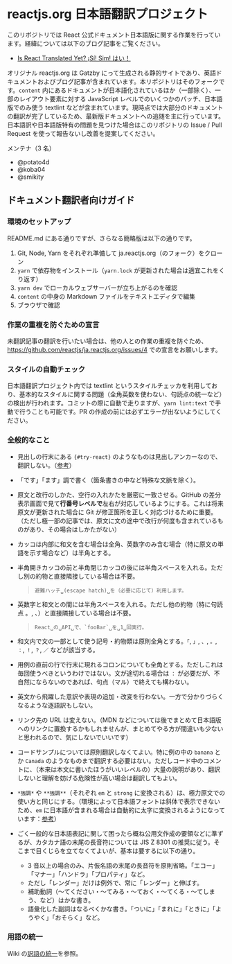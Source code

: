 # reactjs.org 日本語翻訳プロジェクト

このリポジトリでは React 公式ドキュメント日本語版に関する作業を行っています。経緯については以下のブログ記事をご覧ください。

- [Is React Translated Yet? ¡Sí! Sim! はい！](https://reactjs.org/blog/2019/02/23/is-react-translated-yet.html)

オリジナル reactjs.org は Gatzby にって生成される静的サイトであり、英語ドキュメントおよびブログ記事が含まれています。本リポジトリはそのフォークです。`content` 内にあるドキュメントが日本語化されているほか（一部除く）、一部のレイアウト要素に対する JavaScript レベルでのいくつかのパッチ、日本語版でのみ使う textlint などが含まれています。現時点では大部分のドキュメントの翻訳が完了しているため、最新版ドキュメントへの追随を主に行っています。日本語訳や日本語版特有の問題を見つけた場合はこのリポジトリの Issue / Pull Request を使って報告ないし改善を提案してください。

メンテナ（3 名）

- @potato4d
- @koba04
- @smikity

## ドキュメント翻訳者向けガイド

### 環境のセットアップ

README.md にある通りですが、さらなる簡略版は以下の通りです。

1. Git, Node, Yarn をそれぞれ準備して ja.reactjs.org（のフォーク）をクローン
2. `yarn` で依存物をインストール（`yarn.lock` が更新された場合は適宜これをくり返す）
3. `yarn dev` でローカルウェブサーバーが立ち上がるのを確認
4. `content` の中身の Markdown ファイルをテキストエディタで編集
5. ブラウザで確認

### 作業の重複を防ぐための宣言

未翻訳記事の翻訳を行いたい場合は、他の人との作業の重複を防ぐため、https://github.com/reactjs/ja.reactjs.org/issues/4 での宣言をお願いします。

### スタイルの自動チェック

日本語翻訳プロジェクト内では textlint というスタイルチェッカを利用しており、基本的なスタイルに関する問題（全角英数を使わない、句読点の統一など）の検出が行われます。コミットの際に自動で走りますが、`yarn lint:text` で手動で行うことも可能です。PR の作成の前には必ずエラーが出ないようにしてください。

### 全般的なこと

- 見出しの行末にある `{#try-react}` のようなものは見出しアンカーなので、翻訳しない。（[参考](https://github.com/reactjs/reactjs.org/issues/1608)）
- 「です」「ます」調で書く（箇条書きの中など特殊な文脈を除く）。
- 原文と改行のしかた、空行の入れかたを厳密に一致させる。GitHub の差分表示画面で見て**行番号レベルで**左右が対応しているようにする。これは将来原文が更新された場合に Git が修正箇所を正しく対応づけるために重要。（ただし極一部の記事では、原文に文の途中で改行が何度も含まれているものがあり、その場合はしかたがない）
- カッコは内部に和文を含む場合は全角、英数字のみ含む場合（特に原文の単語を示す場合など）は半角とする。
- 半角開きカッコの前と半角閉じカッコの後には半角スペースを入れる。ただし別の約物と直接隣接している場合は不要。
   > ```
   > 避難ハッチ␣(escape hatch)␣を（必要に応じて）利用します。
   > ```

- 英数字と和文との間には半角スペースを入れる。ただし他の約物（特に句読点 。, 、）と直接隣接している場合は不要。

   > ```
   > React␣の␣API␣で、`fooBar`␣を␣1␣回実行。
   > ```

- 和文内で文の一部として使う記号・約物類は原則全角とする。`「`, `」`, `、`, `。`, `：`, `！`, `？`, `／` などが該当する。
- 用例の直前の行で行末に現れるコロンについても全角とする。ただしこれは毎回使うべきというわけではない。文が途切れる場合は `：` が必要だが、不自然にならないのであれば、句点（マル）で終えても構わない。
- 英文から飛躍した意訳や表現の追加・改変を行わない。一方で分かりづらくなるような逐語訳もしない。
- リンク先の URL は変えない。（MDN などについては後でまとめて日本語版へのリンクに置換するかもしれませんが、まとめてやる方が間違いも少ないと思われるので、気にしないでいいです）
- コードサンプルについては原則翻訳しなくてよい。特に例の中の `banana` とか `Canada` のようなものまで翻訳する必要はない。ただしコード中のコメントに、（本来は本文に書いたほうがいいレベルの）大量の説明があり、翻訳しないと理解を妨げる危険性が高い場合は翻訳してもよい。
- `*強調*` や `**強調**`（それぞれ `em` と `strong` に変換される）は、極力原文での使い方と同じにする。（環境によって日本語フォントは斜体で表示できないため、`em` に日本語が含まれる場合は自動的に太字に変換されるようになっています：[参考](https://github.com/reactjs/ja.reactjs.org/issues/22)）
- ごく一般的な日本語表記に関して困ったら概ね公用文作成の要領などに準ずるが、カタカナ語の末尾の長音符については JIS Z 8301 の推奨に従う。そこまで目くじらを立てなくてよいが、基本は要するに以下の通り。
  - 3 音以上の場合のみ、片仮名語の末尾の長音符を原則省略。「エコー」「マナー」「ハンドラ」「プロパティ」など。
  - ただし「レンダー」だけは例外で、常に「レンダー」と伸ばす。
  - 補助動詞（～てください・～てみる・～ておく・～てくる・～てしまう、など）はかな書き。
  - 語彙化した副詞はなるべくかな書き。「ついに」「まれに」「ときに」「ようやく」「おそらく」など。

### 用語の統一

Wiki の[訳語の統一](https://github.com/reactjs/ja.reactjs.org/wiki/%E8%A8%B3%E8%AA%9E%E3%81%AE%E7%B5%B1%E4%B8%80)を参照。
